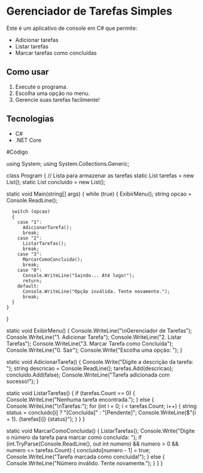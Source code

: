 # Gerenciador de Tarefas Simples

Este é um aplicativo de console em C# que permite:
- Adicionar tarefas
- Listar tarefas
- Marcar tarefas como concluídas

## Como usar
1. Execute o programa.
2. Escolha uma opção no menu.
3. Gerencie suas tarefas facilmente!

## Tecnologias
- C#
- .NET Core    


#Código

using System;
using System.Collections.Generic;

class Program
{
  // Lista para armazenar as tarefas
  static List<string> tarefas = new List<string>();
  static List<bool> concluido = new List<bool>();

  static void Main(string[] args)
  {
    while (true)
    {
      ExibirMenu();
      string opcao = Console.ReadLine();

      switch (opcao)
      {
        case "1":
          AdicionarTarefa();
          break;
        case "2":
          ListarTarefas();
          break;
        case "3":
          MarcarComoConcluida();
          break;
        case "0":
          Console.WriteLine("Saindo... Até logo!");
          return;
        default:
          Console.WriteLine("Opção inválida. Tente novamente.");
          break;
      }
    }
  }

  static void ExibirMenu()
  {
    Console.WriteLine("\nGerenciador de Tarefas");
    Console.WriteLine("1. Adicionar Tarefa");
    Console.WriteLine("2. Listar Tarefas");
    Console.WriteLine("3. Marcar Tarefa como Concluída");
    Console.WriteLine("0. Sair");
    Console.Write("Escolha uma opção: ");
  }

  static void AdicionarTarefa()
  {
    Console.Write("Digite a descrição da tarefa: ");
    string descricao = Console.ReadLine();
    tarefas.Add(descricao);
    concluido.Add(false);
    Console.WriteLine("Tarefa adicionada com sucesso!");
  }

  static void ListarTarefas()
  {
    if (tarefas.Count == 0)
    {
      Console.WriteLine("Nenhuma tarefa encontrada.");
    }
    else
    {
      Console.WriteLine("\nTarefas:");
      for (int i = 0; i < tarefas.Count; i++)
      {
        string status = concluido[i] ? "[Concluída]" : "[Pendente]";
        Console.WriteLine($"{i + 1}. {tarefas[i]} {status}");
      }
    }
  }

  static void MarcarComoConcluida()
  {
    ListarTarefas();
    Console.Write("Digite o número da tarefa para marcar como concluída: ");
    if (int.TryParse(Console.ReadLine(), out int numero) && numero > 0 && numero <= tarefas.Count)
    {
      concluido[numero - 1] = true;
      Console.WriteLine("Tarefa marcada como concluída!");
    }
    else
    {
      Console.WriteLine("Número inválido. Tente novamente.");
    }
  }
}

